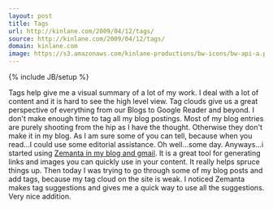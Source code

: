 ```yaml
---
layout: post
title: Tags
url: http://kinlane.com/2009/04/12/tags/
source: http://kinlane.com/2009/04/12/tags/
domain: kinlane.com
image: https://s3.amazonaws.com/kinlane-productions/bw-icons/bw-api-a.png
---
```

{% include JB/setup %}

<p>
     Tags help give me a visual summary of a lot of my work. I deal with a lot of content and it is hard to see the high level view. Tag clouds give us a great perspective of everything from our Blogs to Google Reader and beyond. I don't make enough time to tag all my blog postings. Most of my blog entries are purely shooting from the hip as I have the thought. Otherwise they don't make it in my blog. As I am sure some of you can tell, because when you read...I could use some editorial assistance. Oh well...some day. Anyways...i started using <a href="http://www.zemanta.com/">Zemanta in my blog and gmail</a>. It is a great tool for generating links and images you can quickly use in your content. It really helps spruce things up. Then today I was trying to go through some of my blog posts and add tags, because my tag cloud on the site is weak. I noticed Zemanta makes tag suggestions and gives me a quick way to use all the suggestions. Very nice addition.
</p>
